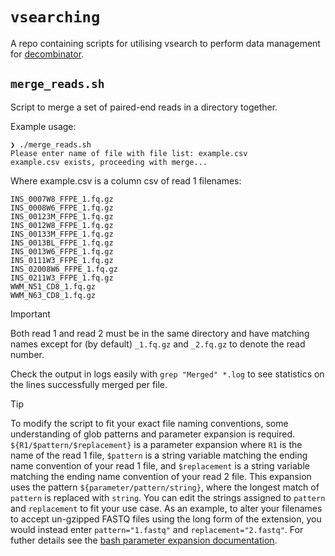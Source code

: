 # `vsearching`

A repo containing scripts for utilising vsearch to perform data management for [decombinator](https://github.com/innate2adaptive/decombinator).

## `merge_reads.sh`

Script to merge a set of paired-end reads in a directory together.

Example usage:

```shell
❯ ./merge_reads.sh
Please enter name of file with file list: example.csv
example.csv exists, proceeding with merge...
```

Where example.csv is a column csv of read 1 filenames:

```csv
INS_0007W8_FFPE_1.fq.gz
INS_0008W6_FFPE_1.fq.gz
INS_00123M_FFPE_1.fq.gz
INS_0012W8_FFPE_1.fq.gz
INS_00133M_FFPE_1.fq.gz
INS_0013BL_FFPE_1.fq.gz
INS_0013W6_FFPE_1.fq.gz
INS_0111W3_FFPE_1.fq.gz
INS_02008W6_FFPE_1.fq.gz
INS_0211W3_FFPE_1.fq.gz
WWM_N51_CD8_1.fq.gz
WWM_N63_CD8_1.fq.gz
```

> [!IMPORTANT]
> Both read 1 and read 2 must be in the same directory and have matching names except for (by default) `_1.fq.gz` and `_2.fq.gz` to denote the read number.

Check the output in logs easily with `grep "Merged" *.log` to see statistics on the lines successfully merged per file.

> [!TIP]
> To modify the script to fit your exact file naming conventions, some understanding of glob patterns and parameter expansion is required.
> `${R1/$pattern/$replacement}` is a parameter expansion where `R1` is the name of the read 1 file, `$pattern` is a string variable matching the ending name convention of your read 1 file, and `$replacement` is a string variable matching the ending name convention of your read 2 file.
> This expansion uses the pattern `${parameter/pattern/string}`, where the longest match of `pattern` is replaced with `string`.
> You can edit the strings assigned to `pattern` and `replacement` to fit your use case.
> As an example, to alter your filenames to accept un-gzipped FASTQ files using the long form of the extension, you would instead enter `pattern="1.fastq"` and `replacement="2.fastq"`.
> For futher details see the [bash parameter expansion documentation](https://www.gnu.org/software/bash/manual/html_node/Shell-Parameter-Expansion.html).
